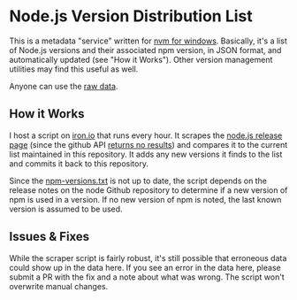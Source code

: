 # Node.js Version Distribution List

This is a metadata "service" written for [nvm for windows](https://github.com/coreybutler/nvm). Basically, it's a list of Node.js versions and their associated npm version, in JSON format, and automatically updated (see "How it Works"). Other version management utilities may find this useful as well.

Anyone can use the [raw data](https://raw.githubusercontent.com/coreybutler/nodedistro/master/nodeversions.json).

## How it Works

I host a script on [iron.io](http://iron.io) that runs every hour. It scrapes the [node.js release page](https://github.com/joyent/node/releases) (since the github API [returns no results](https://api.github.com/repos/joyent/node/releases)) and compares it to the current list maintained in this repository. It adds any new versions it finds to the list and commits it back to this repository.

Since the [npm-versions.txt](http://nodejs.org/dist/npm-versions.txt) is not up to date, the script depends on the release notes on the node Github repository to determine if a new version of npm is used in a version. If no new version of npm is noted, the last known version is assumed to be used.

## Issues & Fixes

While the scraper script is fairly robust, it's still possible that erroneous data could show up in the data here. If you see an error in the data here, please submit a PR with the fix and a note about what was wrong. The script won't overwrite manual changes.
